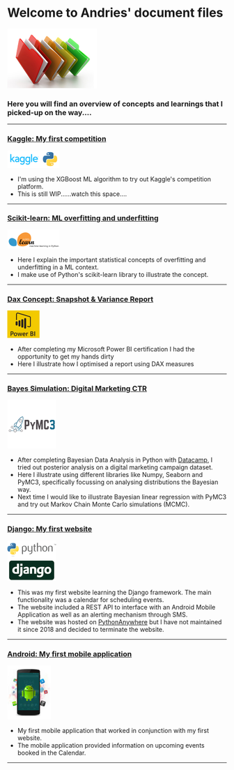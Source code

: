 
# Welcome to Andries' document files

![](/images/files_picture_small.png)

### Here you will find an overview of concepts and learnings that I picked-up on the way.... 

---

### [Kaggle: My first competition](https://kaggle.com/)
![](/images/kaggle_2.png)
* I'm using the XGBoost ML algorithm to try out Kaggle's competition platform.
* This is still WIP......watch this space....


---

### [Scikit-learn: ML overfitting and underfitting](https://andriescoetsee.github.io/sklearn_overfitting_underfitting/)
![](/images/sklearn_2.png)
* Here I explain the important statistical concepts of overfitting and underfitting in a ML context.
* I make use of Python's scikit-learn library to illustrate the concept.

---

### [Dax Concept: Snapshot & Variance Report](https://andriescoetsee.github.io/dax_snapshot_variance_report) 

![](/images/powerBI_small2.png)

* After completing my Microsoft Power BI certification I had the opportunity to get my hands dirty
* Here I illustrate how I optimised a report using DAX measures 

---

### [Bayes Simulation: Digital Marketing CTR](https://andriescoetsee.github.io/bayes_ctr_simulation/)
![](/images/PyMC3_2.png)
* After completing Bayesian Data Analysis in Python with [Datacamp](https://www.datacamp.com/), I tried out posterior analysis on a digital marketing campaign dataset.
* Here I illustrate using different libraries like Numpy, Seaborn and PyMC3, specifically focussing on analysing distributions the Bayesian way.
* Next time I would like to illustrate Bayesian linear regression with PyMC3 and try out Markov Chain Monte Carlo simulations (MCMC). 

---

### [Django: My first website](https://github.com/andriescoetsee/my_first_website_Django) 

 ![](/images/django_python_logo_small.png)
 
* This was my first website learning the Django framework. The main functionality was a calendar for scheduling events.
* The website included a REST API to interface with an Android Mobile Application as well as an alerting mechanism through SMS.
* The website was hosted on [PythonAnywhere](https://www.pythonanywhere.com) but I have not maintained it since 2018 and decided to terminate the website.

 ---

### [Android: My first mobile application](https://github.com/andriescoetsee/my_first_mobile_app_Android) 

 ![](/images/android_logo_small.png)
 
* My first mobile application that worked in conjunction with my first website.
* The mobile application provided information on upcoming events booked in the Calendar.
 
 ---
